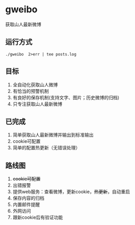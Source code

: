 # gweibo
获取山人最新微博

## 运行方式
`./gweibo  2>err | tee posts.log`

## 目标
1. 全自动化获取山人微博
2. 有恰当的预警机制
3. 有良好的保存机制(支持文字、图片；历史微博的归档)
4. 只专注获取山人最新微博

## 已完成 
1. 简单获取山人最新微博并输出到标准输出
2. cookie可配置
3. 简单的配置热更新（无错误处理）

## 路线图
1. ~~cookie可配置~~
2. 出错报警
3. 提供web服务：查看微博，更新cookie，~~热更新~~，自动重启
4. 保存内容的归档
5. 内置邮件提醒
6. 外网访问
7. 跟新cookie后有验证功能
